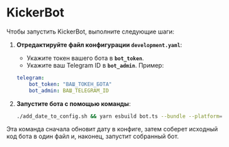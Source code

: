# KickerBot

Чтобы запустить KickerBot, выполните следующие шаги:

1. **Отредактируйте файл конфигурации `development.yaml`**:
    - Укажите токен вашего бота в **`bot_token`**.
    - Укажите ваш Telegram ID в **`bot_admin`**.
    Пример:
    
    ```yaml
    telegram:
        bot_token: "ВАШ_ТОКЕН_БОТА"
        bot_admin: ВАШ_TELEGRAM_ID
    ```
    
2. **Запустите бота с помощью команды**:
    
    ```bash
    ./add_date_to_config.sh && yarn esbuild bot.ts --bundle --platform=node --outfile=dist/telegram-bot.js && node ./dist/telegram-bot.js
    ```
    

Эта команда сначала обновит дату в конфиге, затем соберет исходный код бота в один файл и, наконец, запустит собранный бот.

